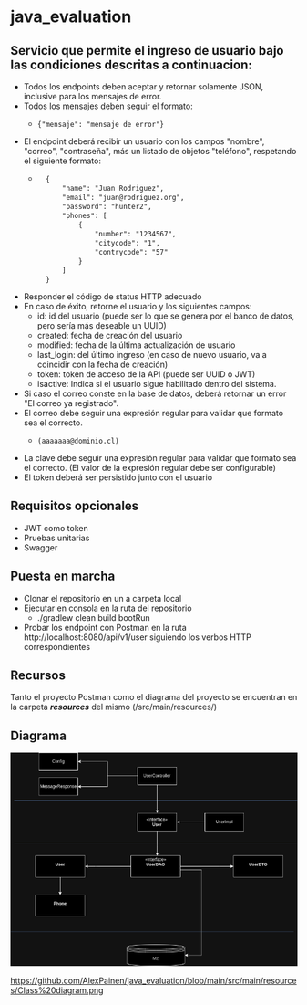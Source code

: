 # java_evaluation

## Servicio que permite el ingreso de usuario bajo las condiciones descritas a continuacion:

- Todos los endpoints deben aceptar y retornar solamente JSON, inclusive para los mensajes de error.
- Todos los mensajes deben seguir el formato:
    -     {"mensaje": "mensaje de error"}
- El endpoint deberá recibir un usuario con los campos "nombre", "correo", "contraseña", más un listado de objetos "teléfono", respetando el siguiente formato:
    -       {
                "name": "Juan Rodriguez",
                "email": "juan@rodriguez.org",
                "password": "hunter2",
                "phones": [
                    {
                        "number": "1234567",
                        "citycode": "1",
                        "contrycode": "57"
                    }
                ]
            }
- Responder el código de status HTTP adecuado
- En caso de éxito, retorne el usuario y los siguientes campos:
  - id: id del usuario (puede ser lo que se genera por el banco de datos, pero sería más deseable un UUID)
  - created: fecha de creación del usuario
  - modified: fecha de la última actualización de usuario
  - last_login: del último ingreso (en caso de nuevo usuario, va a coincidir con la fecha de creación)
  - token: token de acceso de la API (puede ser UUID o JWT)
  - isactive: Indica si el usuario sigue habilitado dentro del sistema.
- Si caso el correo conste en la base de datos, deberá retornar un error "El correo ya registrado".
- El correo debe seguir una expresión regular para validar que formato sea el correcto.
    -     (aaaaaaa@dominio.cl)
- La clave debe seguir una expresión regular para validar que formato sea el correcto. (El valor de la expresión regular debe ser configurable)
- El token deberá ser persistido junto con el usuario


## Requisitos opcionales

- JWT como token
- Pruebas unitarias
- Swagger


## Puesta en marcha

- Clonar el repositorio en un a carpeta local
- Ejecutar en consola en la ruta del repositorio
    - ./gradlew clean build bootRun
- Probar los endpoint con Postman en la ruta http://localhost:8080/api/v1/user siguiendo los verbos HTTP correspondientes


## Recursos
Tanto el proyecto Postman como el diagrama del proyecto se encuentran en la carpeta **_resources_** del mismo (/src/main/resources/)


## Diagrama

![Java evaluation diagram](https://github.com/AlexPainen/java_evaluation/blob/main/src/main/resources/Class%20diagram.png "Java Evaluation Diagram")

https://github.com/AlexPainen/java_evaluation/blob/main/src/main/resources/Class%20diagram.png
